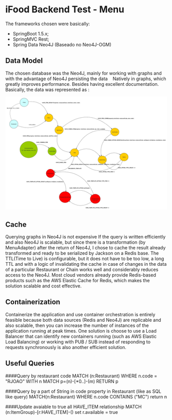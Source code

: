 # iFood Backend Test - Menu

The frameworks chosen were basically:
 
  * SpringBoot 1.5.x;
  * SpringMVC Rest;
  * Spring Data Neo4J (Baseado no Neo4J-OGM)
  
## Data Model

 The chosen database was the Neo4J, mainly for working with graphs and with the advantage of Neo4J persisting the data
   Natively in graphs, which greatly improves performance. Besides having excellent documentation.
  
   Basically, the data was represented as :
  
  ![modelo de dados](https://github.com/fabiocmazzo/ifood-backend-menu-test/raw/master/documents/Ifood%20Menu%20Model.jpg)
 
## Cache

Querying graphs in Neo4J is not expensive If the query is written efficiently and also Neo4J is scalable, but since there is a transformation (by MenuAdapter) after the return of Neo4J, I chose to cache the result already transformed and ready to be serialized by Jackson on a Redis base. The TTL(Time to Live) is configurable, but it does not have to be too low, a long TTL and with a logic of invalidating the cache in case of changes in the data of a particular Restaurant or Chain works well and considerably reduces access to the Neo4J. Most cloud vendors already provide Redis-based products such as the AWS Elastic Cache for Redis, which makes the solution scalable and cost effective.
  
 ## Containerization
  
Containerize the application and use container orchestration is entirely feasible because both data sources (Redis and Neo4J) are replicable and also scalable, then you can  increase the number of instances of the application running at peak times. One solution is   choose to use a Load Balancer that can identify new containers running (such as AWS Elastic Load Balancing) or working with PUB / SUB instead of responding to requests synchronously is also another efficient solution.

## Useful Queries



####Query by restaurant code
MATCH (n:Restaurant) WHERE n.code = "RJOAO" WITH n MATCH p=(n)-[*0..]-(m) RETURN p

####Query by a part of String in code property in Restaurant (like as SQL like query)
MATCH(n:Restaurant) WHERE n.code CONTAINS ("MC") return n

####Update avaiable to true all HAVE_ITEM relationship
MATCH (n:ItemGroup)-[r:HAVE_ITEM]-() set r.available = true


